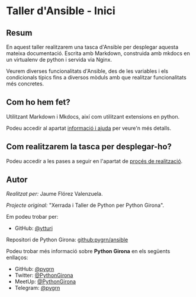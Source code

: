 # Taller d'Ansible - Inici

## Resum

En aquest taller realitzarem una tasca d'Ansible per desplegar aquesta mateixa documentació.
Escrita amb Markdown, construida amb mkdocs en un virtualenv de python i servida via Nginx.

Veurem diverses funcionalitats d'Ansible, des de les variables i els condicionals típics fins
a diversos mòduls amb que realitzar funcionalitats més concretes.

## Com ho hem fet?

Utilitzant Markdown i Mkdocs, així com utilitzant extensions en python.

Podeu accedir al apartat [informació i ajuda](README.md) per veure'n més detalls.

## Com realitzarem la tasca per desplegar-ho?

Podeu accedir a les pases a seguir en l'apartat de [procés de realització](proces.md).

## Autor

_Realitzat per:_ Jaume Flórez Valenzuela.

_Projecte original:_ "Xerrada i Taller de Python per Python Girona".

Em podeu trobar per:

- GitHub: [@ytturi](https://github.com/ytturi)

Repositori de Python Girona: [github:pygrn/ansible](https://github.com/pygrn/ansible)

Podeu trobar més informació sobre **Python Girona** en els següents enllaços:

- GitHub: [@pygrn](https://github.com/pygrn)
- Twitter: [@PythonGirona](https://twitter.com/PythonGirona)
- MeetUp: [@PythonGirona](https://www.meetup.com/PythonGirona/)
- Telegram: [@pygrn](http://t.me/pygrn)

